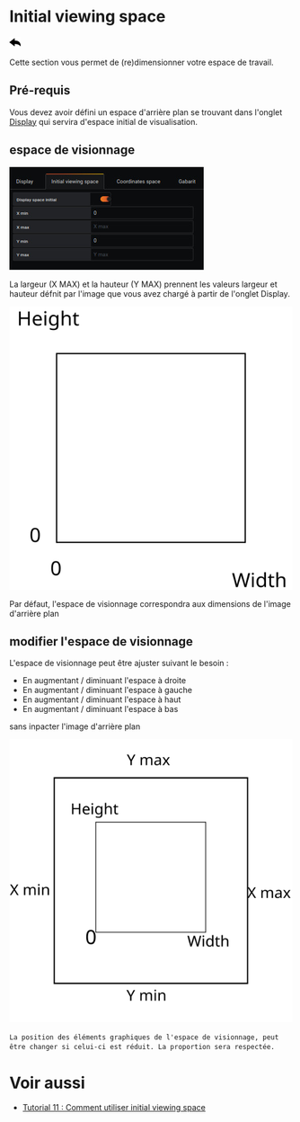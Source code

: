 # Initial viewing space

[![](../../screenshots/other/Go-back.png)](README.md)

Cette section vous permet de (re)dimensionner votre espace de travail.

## Pré-requis

Vous devez avoir défini un espace d'arrière plan se trouvant dans l'onglet [Display](display.md) qui servira d'espace initial de visualisation.

## espace de visionnage

![display](../../screenshots/editor/initial/initial-space.jpg)

La largeur (X MAX) et la hauteur (Y MAX) prennent les valeurs largeur et hauteur défnit par l'image que vous avez chargé à partir de l'onglet Display.

![init-space-compete](../../screenshots/editor/initial/initial-space-complete.svg)

Par défaut, l'espace de visionnage correspondra aux dimensions de l'image d'arrière plan

## modifier l'espace de visionnage

L'espace de visionnage peut être ajuster suivant le besoin :

- En augmentant / diminuant l'espace à droite
- En augmentant / diminuant l'espace à gauche
- En augmentant / diminuant l'espace à haut
- En augmentant / diminuant l'espace à bas

sans inpacter l'image d'arrière plan

![init-space-compete](../../screenshots/editor/initial/example.svg)

`La position des éléments graphiques de l'espace de visionnage, peut être changer si celui-ci est réduit. La proportion sera respectée.`

# Voir aussi

- [Tutorial 11 : Comment utiliser initial viewing space](tutorial11.md)
